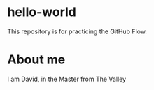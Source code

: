 # hello-world
This repository is for practicing the GitHub Flow.
# About me
I am David, in the Master from The Valley
